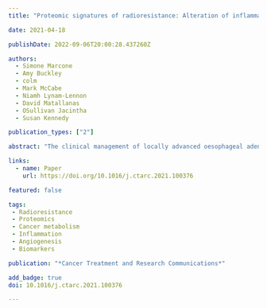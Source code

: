 ```yaml
---
title: "Proteomic signatures of radioresistance: Alteration of inflammation, angiogenesis and metabolism-related factors in radioresistant oesophageal adenocarcinoma"

date: 2021-04-18

publishDate: 2022-09-06T20:00:28.437260Z

authors: 
  - Simone Marcone
  - Amy Buckley
  - colm
  - Mark McCabe
  - Niamh Lynam-Lennon
  - David Matallanas
  - OSullivan Jacintha
  - Susan Kennedy

publication_types: ["2"]

abstract: "The clinical management of locally advanced oesophageal adenocarcinoma (OAC) involves neoadjuvant chemoradiotherapy (CRT), but as radioresistance remains a major clinical challenge, complete pathological response to CRT only occurs in 20-30% of patients. In this study we used an established isogenic cell line model of radioresistant OAC to detect proteomic signatures of radioresistance to identify novel molecular and cellular targets of radioresistance in OAC. A total of 5785 proteins were identified of which 251 were significantly modulated in OE33R cells, when compared to OE33P. Gene ontology and pathway analysis of these significantly modulated proteins demonstrated altered metabolism in radioresistant cells accompanied by an inhibition of apoptosis. In addition, inflammatory and angiogenic pathways were positively regulated in radioresistant cells compared to the radiosensitive cells. In this study, we demonstrate, for the first time, a comprehensive proteomic profile of the established isogenic cell line model of radioresistant OAC. This analysis provides insights into the molecular and cellular pathways which regulate radioresistance in OAC. Furthermore, it identifies pathway specific signatures of radioresistance that will direct studies on the development of targeted therapies and personalised approaches to radiotherapy."

links:
  - name: Paper
    url: https://doi.org/10.1016/j.ctarc.2021.100376

featured: false

tags:
 - Radioresistance
 - Proteomics
 - Cancer metabolism
 - Inflammation
 - Angiogenesis
 - Biomarkers

publication: "*Cancer Treatment and Research Communications*"

add_badge: true
doi: 10.1016/j.ctarc.2021.100376

---
```


